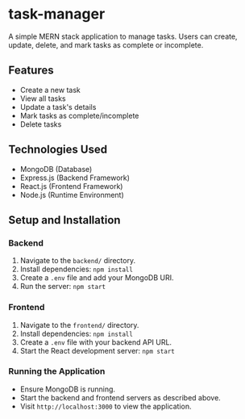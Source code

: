# task-manager

A simple MERN stack application to manage tasks. Users can create, update, delete, and mark tasks as complete or incomplete.

## Features
- Create a new task
- View all tasks
- Update a task's details
- Mark tasks as complete/incomplete
- Delete tasks

## Technologies Used
- MongoDB (Database)
- Express.js (Backend Framework)
- React.js (Frontend Framework)
- Node.js (Runtime Environment)

## Setup and Installation

### Backend
1. Navigate to the `backend/` directory.
2. Install dependencies: `npm install`
3. Create a `.env` file and add your MongoDB URI.
4. Run the server: `npm start`

### Frontend
1. Navigate to the `frontend/` directory.
2. Install dependencies: `npm install`
3. Create a `.env` file with your backend API URL.
4. Start the React development server: `npm start`

### Running the Application
- Ensure MongoDB is running.
- Start the backend and frontend servers as described above.
- Visit `http://localhost:3000` to view the application.

